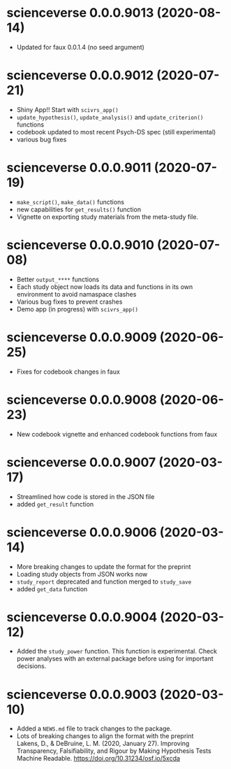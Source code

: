 # scienceverse 0.0.0.9013 (2020-08-14)

* Updated for faux 0.0.1.4 (no seed argument)

# scienceverse 0.0.0.9012 (2020-07-21)

* Shiny App!! Start with `scivrs_app()`
* `update_hypothesis()`, `update_analysis()` and `update_criterion()` functions
* codebook updated to most recent Psych-DS spec (still experimental)
* various bug fixes

# scienceverse 0.0.0.9011 (2020-07-19)

* `make_script()`, `make_data()` functions
* new capabilities for `get_results()` function
* Vignette on exporting study materials from the meta-study file.

# scienceverse 0.0.0.9010 (2020-07-08)

* Better `output_****` functions
* Each study object now loads its data and functions in its own environment to avoid namaspace clashes
* Various bug fixes to prevent crashes
* Demo app (in progress) with `scivrs_app()`

# scienceverse 0.0.0.9009 (2020-06-25)

* Fixes for codebook changes in faux

# scienceverse 0.0.0.9008 (2020-06-23)

* New codebook vignette and enhanced codebook functions from faux

# scienceverse 0.0.0.9007 (2020-03-17)

* Streamlined how code is stored in the JSON file
* added `get_result` function

# scienceverse 0.0.0.9006 (2020-03-14)

* More breaking changes to update the format for the preprint
* Loading study objects from JSON works now
* `study_report` deprecated and function merged to `study_save`
* added `get_data` function

# scienceverse 0.0.0.9004 (2020-03-12)

* Added the `study_power` function. This function is experimental. Check power analyses with an external package before using for important decisions. 

# scienceverse 0.0.0.9003 (2020-03-10)

* Added a `NEWS.md` file to track changes to the package.
* Lots of breaking changes to align the format with the preprint  
    Lakens, D., & DeBruine, L. M. (2020, January 27). Improving Transparency, Falsifiability, and Rigour by Making Hypothesis Tests Machine Readable. <https://doi.org/10.31234/osf.io/5xcda>

